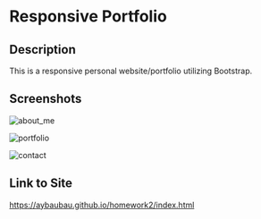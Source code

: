 # Responsive Portfolio

## Description

This is a responsive personal website/portfolio utilizing Bootstrap.

## Screenshots

![about_me](./images/screenshot_about_me)

![portfolio](./images/portfolio)

![contact](./images/contact)

## Link to Site

https://aybaubau.github.io/homework2/index.html